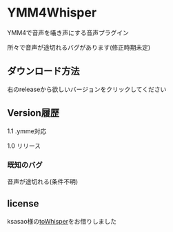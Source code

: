 # YMM4Whisper
YMM4で音声を囁き声にする音声プラグイン

所々で音声が途切れるバグがあります(修正時期未定)

## ダウンロード方法

右のreleaseから欲しいバージョンをクリックしてください

## Version履歴
1.1 .ymme対応

1.0 リリース
### 既知のバグ
音声が途切れる(条件不明)

## license
ksasao様の[toWhisper](https://github.com/ksasao/toWhisper)をお借りしました
